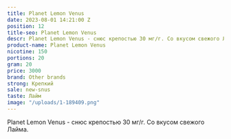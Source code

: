 ```yaml
---
title: Planet Lemon Venus
date: 2023-08-01 14:21:00 Z
position: 12
title-seo: Planet Lemon Venus
descr: Planet Lemon Venus - cнюс крепостью 30 мг/г. Со вкусом свежого Лайма.
product-name: Planet Lemon Venus
nicotine: 150
portions: 20
gram: 20
price: 3000
brand: Other brands
strong: Крепкий
sale: new-snus
taste: Лайм
image: "/uploads/1-189409.png"
---
```


Planet Lemon Venus - cнюс крепостью 30 мг/г. Со вкусом свежого Лайма.
